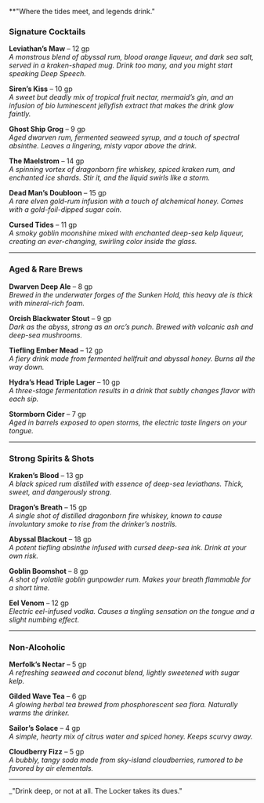 \*\*"Where the tides meet, and legends drink."

### **Signature Cocktails**

**Leviathan’s Maw** – 12 gp  
_A monstrous blend of abyssal rum, blood orange liqueur, and dark sea salt, served in a kraken-shaped mug. Drink too many, and you might start speaking Deep Speech._

**Siren’s Kiss** – 10 gp  
_A sweet but deadly mix of tropical fruit nectar, mermaid’s gin, and an infusion of bio luminescent jellyfish extract that makes the drink glow faintly._

**Ghost Ship Grog** – 9 gp  
_Aged dwarven rum, fermented seaweed syrup, and a touch of spectral absinthe. Leaves a lingering, misty vapor above the drink._

**The Maelstrom** – 14 gp  
_A spinning vortex of dragonborn fire whiskey, spiced kraken rum, and enchanted ice shards. Stir it, and the liquid swirls like a storm._

**Dead Man’s Doubloon** – 15 gp  
_A rare elven gold-rum infusion with a touch of alchemical honey. Comes with a gold-foil-dipped sugar coin._

**Cursed Tides** – 11 gp  
_A smoky goblin moonshine mixed with enchanted deep-sea kelp liqueur, creating an ever-changing, swirling color inside the glass._

---

### **Aged & Rare Brews**

**Dwarven Deep Ale** – 8 gp  
_Brewed in the underwater forges of the Sunken Hold, this heavy ale is thick with mineral-rich foam._

**Orcish Blackwater Stout** – 9 gp  
_Dark as the abyss, strong as an orc’s punch. Brewed with volcanic ash and deep-sea mushrooms._

**Tiefling Ember Mead** – 12 gp  
_A fiery drink made from fermented hellfruit and abyssal honey. Burns all the way down._

**Hydra’s Head Triple Lager** – 10 gp  
_A three-stage fermentation results in a drink that subtly changes flavor with each sip._

**Stormborn Cider** – 7 gp  
_Aged in barrels exposed to open storms, the electric taste lingers on your tongue._

---

### **Strong Spirits & Shots**

**Kraken’s Blood** – 13 gp  
_A black spiced rum distilled with essence of deep-sea leviathans. Thick, sweet, and dangerously strong._

**Dragon’s Breath** – 15 gp  
_A single shot of distilled dragonborn fire whiskey, known to cause involuntary smoke to rise from the drinker’s nostrils._

**Abyssal Blackout** – 18 gp  
_A potent tiefling absinthe infused with cursed deep-sea ink. Drink at your own risk._

**Goblin Boomshot** – 8 gp  
_A shot of volatile goblin gunpowder rum. Makes your breath flammable for a short time._

**Eel Venom** – 12 gp  
_Electric eel-infused vodka. Causes a tingling sensation on the tongue and a slight numbing effect._

---

### **Non-Alcoholic**

**Merfolk’s Nectar** – 5 gp  
_A refreshing seaweed and coconut blend, lightly sweetened with sugar kelp._

**Gilded Wave Tea** – 6 gp  
_A glowing herbal tea brewed from phosphorescent sea flora. Naturally warms the drinker._

**Sailor’s Solace** – 4 gp  
_A simple, hearty mix of citrus water and spiced honey. Keeps scurvy away._

**Cloudberry Fizz** – 5 gp  
_A bubbly, tangy soda made from sky-island cloudberries, rumored to be favored by air elementals._

---

\_"Drink deep, or not at all. The Locker takes its dues."